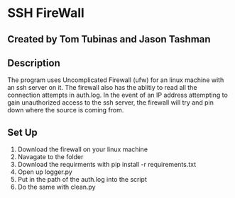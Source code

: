 # SSH FireWall
## Created by Tom Tubinas and Jason Tashman

## Description
The program uses Uncomplicated Firewall (ufw) for an linux machine with an ssh server on it. The firewall also has the ablitiy to read all the connection attempts in auth.log. In the event of an IP address attempting to gain unauthorized access to the ssh server, the firewall will try and pin down where the source is coming from.

## Set Up
1. Download the firewall on your linux machine
2. Navagate to the folder
3. Download the requirments with pip install -r requirements.txt
4. Open up logger.py
5. Put in the path of the auth.log into the script
6. Do the same with clean.py
